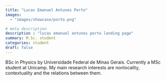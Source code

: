 ```yaml
---
title: "Lucas Emanuel Antunes Porto"
images: 
  - "images/showcase/porto.png"

# meta description
description : "lucas emanuel antunes porto landing page"
summary: M.Sc. student
categories: student
draft: false
---
```


BSc in Physics by Universidade Federal de Minas Gerais. Currently a MSc student at Unicamp. My main research interests are nonlocality, contextuality and the relations between them.
